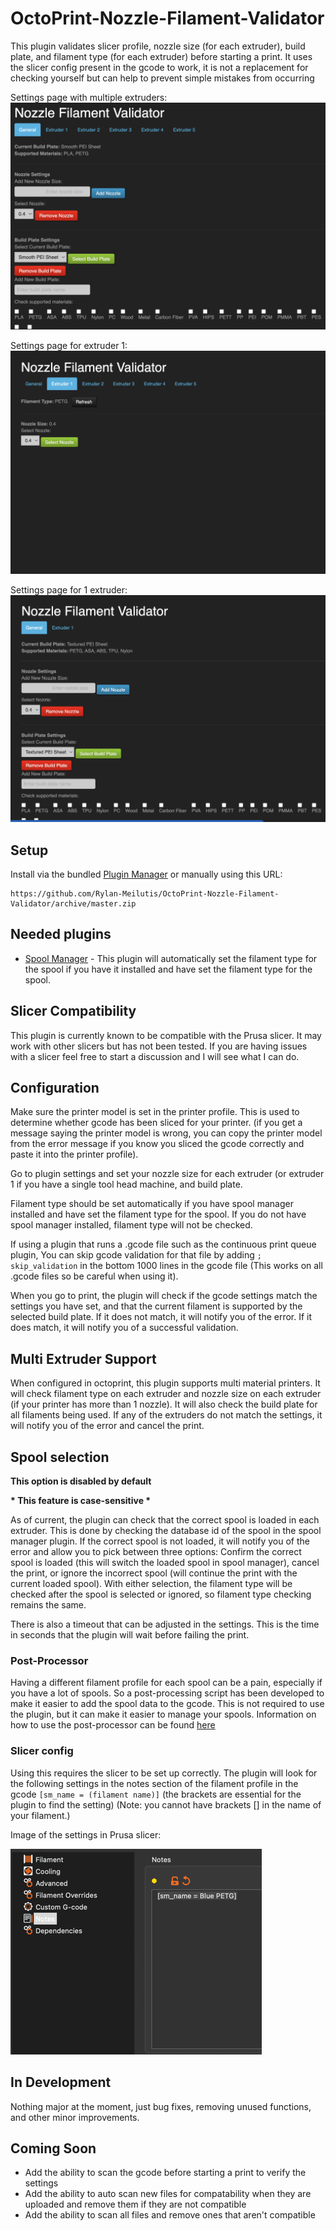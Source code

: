 # OctoPrint-Nozzle-Filament-Validator

This plugin validates slicer profile, nozzle size (for each extruder), build plate, and filament type (for each
extruder) before starting a print.
It uses the slicer config present in the gcode to work, it is not a replacement for checking yourself but can help to
prevent simple
mistakes from occurring

Settings page with multiple extruders:
![settings page](assets/img/plugins/Nozzle_Filament_Validator/settings_page_5_extruders.png)

Settings page for extruder 1:
![settings page_extruder1](assets/img/plugins/Nozzle_Filament_Validator/settings_page_extruder1.png)

Settings page for 1 extruder:
![settings page_1_extruder](assets/img/plugins/Nozzle_Filament_Validator/settings_page_1_extruder.png)

## Setup

Install via the bundled [Plugin Manager](https://docs.octoprint.org/en/master/bundledplugins/pluginmanager.html)
or manually using this URL:

    https://github.com/Rylan-Meilutis/OctoPrint-Nozzle-Filament-Validator/archive/master.zip

## Needed plugins

- [Spool Manager](https://plugins.octoprint.org/plugins/SpoolManager/) - This plugin will
  automatically set the filament type for the spool if you have it installed and have set
  the filament type for the spool.

## Slicer Compatibility

This plugin is currently known to be compatible with the Prusa slicer. 
It may work with other slicers but has not been tested. 
If you are having issues with a slicer feel free to start a discussion and I will see what I can do.

## Configuration

Make sure the printer model is set in the printer profile. This is used to determine whether gcode has been sliced for
your printer.
(if you get a message saying the printer model is wrong, you can copy the printer model from the error message if you
know you sliced the gcode correctly and paste it into the printer profile).

Go to plugin settings and set your nozzle size for each extruder (or extruder 1 if you have a single tool head machine,
and build plate.

Filament type should be set automatically if you have spool manager installed and have set
the filament type for the spool.
If you do not have spool manager installed, filament type will not be checked.

If using a plugin that runs a .gcode file such as the continuous print queue plugin, You can skip gcode validation for
that file by adding
<code>; skip_validation</code> in the bottom 1000 lines in the gcode file (This works on all .gcode files so be careful
when using it).

When you go to print, the plugin will check if the gcode settings match the settings you
have set, and that the current filament is supported by the selected build plate. If it
does not match, it will notify you of the error. If it does match, it will notify you of a
successful validation.

## Multi Extruder Support

When configured in octoprint, this plugin supports multi material printers. It will check filament type on each extruder
and nozzle size on each extruder (if your printer has more than 1 nozzle). It will also check the build plate for all
filaments being used. If any of the extruders do not match the settings, it will notify you of the error and cancel the
print.

## Spool selection

<b>This option is disabled by default</b>

<b>* This feature is case-sensitive *</b>

As of current, the plugin can check that the correct spool is loaded in each extruder.
This is done by checking the database id of the spool in the spool manager plugin.
If the correct spool is not loaded, it will notify you of the error and allow you to pick between three options:
Confirm the correct spool is loaded (this will switch the loaded spool in spool manager),
cancel the print, or ignore the incorrect spool (will continue the print with the current loaded spool).
With either selection, the filament type will be checked after the spool is selected or ignored,
so filament type checking remains the same.


There is also a timeout that can be adjusted in the settings.
This is the time in seconds that the plugin will wait before failing the print.

### Post-Processor
Having a different filament profile for each spool can be a pain, especially if you have a lot of spools. 
So a post-processing script has been developed to make it easier to add the spool data to the gcode. 
This is not required to use the plugin, but it can make it easier to manage your spools.
Information on how to use the post-processor can be found [here](https://github.com/Rylan-Meilutis/Nozzle-Filament-Post-Processor/)

### Slicer config

Using this requires the slicer to be set up correctly.
The plugin will look for the following settings in the notes section of the filament profile in the gcode
<code>[sm_name = (filament name)]</code> (the brackets are essential for the plugin to find the setting)
(Note: you cannot have brackets [] in the name of your filament.)

Image of the settings in Prusa slicer:

![Filament notes](assets/img/plugins/Nozzle_Filament_Validator/filament_notes_config.png)

## In Development

Nothing major at the moment, just bug fixes, removing unused functions, and other minor improvements.

## Coming Soon

- Add the ability to scan the gcode before starting a print to verify the settings
- Add the ability to auto scan new files for compatability when they are uploaded and remove them if they are not
  compatible
- Add the ability to scan all files and remove ones that aren't compatible

